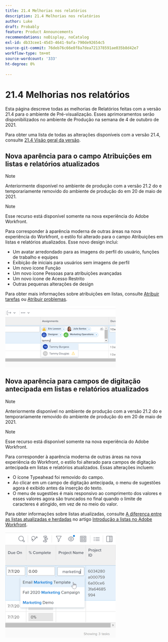 ```yaml
---
title: 21.4 Melhorias nos relatórios
description: 21.4 Melhorias nos relatórios
author: Luke
draft: Probably
feature: Product Announcements
recommendations: noDisplay, noCatalog
exl-id: db33cee1-45d3-4641-9afa-790de92654c5
source-git-commit: 76deb76c66e8f8a7dea721378591ae035b8d42e7
workflow-type: tm+mt
source-wordcount: '333'
ht-degree: 0%

---
```


# 21.4 Melhorias nos relatórios

Esta página descreve todas as melhorias de Relatórios feitas com a versão 21.4 para o ambiente de Pré-visualização. Esses aprimoramentos serão disponibilizados no ambiente de Produção na semana de 4 de outubro de 2021.

Para obter uma lista de todas as alterações disponíveis com a versão 21.4, consulte [21.4 Visão geral da versão](../../../product-announcements/product-releases/21.4-release-activity/21.4-release-overview.md).

## Nova aparência para o campo Atribuições em listas e relatórios atualizados

>[!NOTE]
>
>Anteriormente disponível no ambiente de produção com a versão 21.2 do e temporariamente removido do ambiente de produção do em 20 de maio de 2021.

>[!NOTE]
>
>Esse recurso está disponível somente na nova experiência do Adobe Workfront.

Para corresponder à aparência moderna de outras áreas na nova experiência do Workfront, o estilo foi alterado para o campo Atribuições em listas e relatórios atualizados. Esse novo design inclui:

* Um avatar arredondado para as imagens do perfil do usuário, funções de trabalho e equipes
* Exibição de iniciais para usuários sem imagens de perfil
* Um novo ícone Função
* Um novo ícone Pessoas para atribuições avançadas
* Um novo ícone de Acesso Restrito
* Outras pequenas alterações de design

Para obter mais informações sobre atribuições em listas, consulte [Atribuir tarefas](../../../manage-work/tasks/assign-tasks/assign-tasks.md) ou [Atribuir problemas](../../../manage-work/issues/manage-issues/assign-issues.md).

![](assets/assignments-updates-350x193.png)

## Nova aparência para campos de digitação antecipada em listas e relatórios atualizados

>[!NOTE]
>
>Anteriormente disponível no ambiente de produção com a versão 21.2 do e temporariamente removido do ambiente de produção do em 20 de maio de 2021.

>[!NOTE]
>
>Esse recurso está disponível somente na nova experiência do Adobe Workfront.

Para corresponder à aparência moderna de outras áreas na nova experiência do Workfront, o estilo foi alterado para campos de digitação antecipada em listas e relatórios atualizados. Essas alterações incluem:

* O ícone Typeahead foi removido do campo.
* Ao clicar em um campo de digitação antecipada, o menu de sugestões agora é exibido antes da inserção do texto.
* O menu de sugestões é mais responsivo ao comprimento dos valores e esses valores agora são truncados no final quando o limite de caracteres é atingido, em vez de no meio do valor.

Para obter informações sobre listas atualizadas, consulte [A diferença entre as listas atualizadas e herdadas](../../../workfront-basics/navigate-workfront/use-lists/view-items-in-a-list.md#updated) no artigo [Introdução a listas no Adobe Workfront](../../../workfront-basics/navigate-workfront/use-lists/view-items-in-a-list.md).

![](assets/typeahead-updates-350x336.png)
